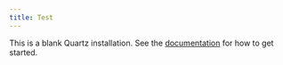 ```yaml
---
title: Test
---
```


This is a blank Quartz installation.
See the [documentation](https://quartz.jzhao.xyz) for how to get started.
